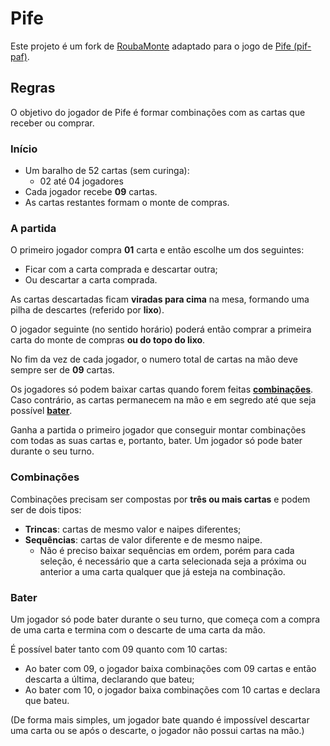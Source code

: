# Pife
Este projeto é um fork de [RoubaMonte](https://github.com/RolandTeodorowitsch/RoubaMonte) adaptado para o jogo de [Pife (pif-paf)](https://pt.wikipedia.org/wiki/Pife_(jogo_de_cartas)).

## Regras
O objetivo do jogador de Pife é formar combinações com as cartas que receber ou comprar.

### Início
- Um baralho de 52 cartas (sem curinga):
  - 02 até 04 jogadores
- Cada jogador recebe **09** cartas.
- As cartas restantes formam o monte de compras.

### A partida
O primeiro jogador compra **01** carta e então escolhe um dos seguintes:

- Ficar com a carta comprada e descartar outra;
- Ou descartar a carta comprada.

As cartas descartadas ficam **viradas para cima** na mesa, formando uma pilha de descartes (referido por **lixo**).

O jogador seguinte (no sentido horário) poderá então comprar a primeira carta do monte de compras **ou do topo do lixo**.

No fim da vez de cada jogador, o numero total de cartas na mão deve sempre ser de **09** cartas.

Os jogadores só podem baixar cartas quando forem feitas [**combinações**](#combinações). Caso contrário, as cartas permanecem na mão e em segredo até que seja possível [**bater**](#bater).

Ganha a partida o primeiro jogador que conseguir montar combinações com todas as suas cartas e, portanto, bater.  Um jogador só pode bater durante o seu turno.

### Combinações
Combinações precisam ser compostas por **três ou mais cartas** e podem ser de dois tipos:
- **Trincas**: cartas de mesmo valor e naipes diferentes;
- **Sequências**: cartas de valor diferente e de mesmo naipe.
  - Não é preciso baixar sequências em ordem, porém para cada seleção, é necessário que a carta selecionada seja a próxima ou anterior a uma carta qualquer que já esteja na combinação.

### Bater
Um jogador só pode bater durante o seu turno, que começa com a compra de uma carta e termina com o descarte de uma carta da mão.

É possível bater tanto com 09 quanto com 10 cartas:
- Ao bater com 09, o jogador baixa combinações com 09 cartas e então descarta a última, declarando que bateu;
- Ao bater com 10, o jogador baixa combinações com 10 cartas e declara que bateu.

(De forma mais simples, um jogador bate quando é impossível descartar uma carta ou se após o descarte, o jogador não possui cartas na mão.)
